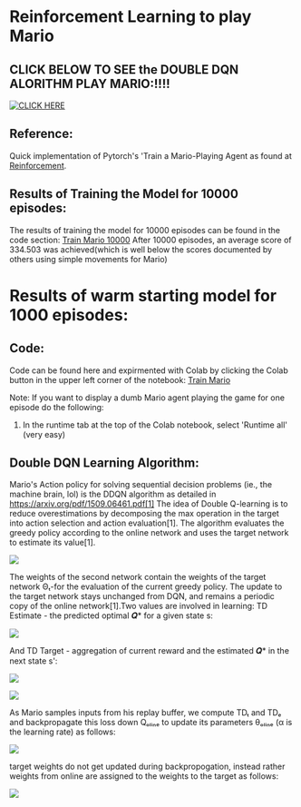 # Reinforcement Learning to play Mario

## CLICK BELOW TO SEE the DOUBLE DQN ALORITHM PLAY MARIO:!!!! 
[![CLICK HERE](https://github.com/aCStandke/ReinforcementLearning/blob/main/mario.png)](https://www.youtube.com/watch?v=r3Y_ryFYPNg)


## Reference:
Quick implementation of Pytorch's 'Train a Mario-Playing Agent as found at [Reinforcement](https://pytorch.org/tutorials/intermediate/mario_rl_tutorial.html).

## Results of Training the Model for 10000 episodes:
The results of training the model for 10000 episodes can be found in the code section: [Train Mario 10000]()
After 10000 episodes, an average score of 334.503 was achieved(which is well below the scores documented by others using simple movements for Mario)

# Results of warm starting model for 1000 episodes:
  

## Code:
Code can be found here and expirmented with Colab by clicking the Colab button in the upper left corner of the notebook: [Train Mario](https://github.com/aCStandke/ReinforcementLearning/blob/main/DoubleDQN_Reinforement_Learning.ipynb)

Note: If you want to display a dumb Mario agent playing the game for one episode do the following:
  1. In the runtime tab at the top of the Colab notebook, select 'Runtime all' (very easy)

## Double DQN Learning Algorithm:
Mario's Action policy for solving sequential decision problems (ie., the machine brain, lol) is the DDQN algorithm as detailed in https://arxiv.org/pdf/1509.06461.pdf[1] The idea of Double Q-learning is to reduce overestimations by decomposing the max operation in the target into action selection and action evaluation[1]. The algorithm evaluates the greedy policy according to the online network and uses the target network to estimate its value[1].

![](https://github.com/aCStandke/ReinforcementLearning/blob/main/download.png)

The weights of the second network contain the weights of the target network Θₜ-for the evaluation of the current greedy policy. The update to the target network stays unchanged from DQN, and remains a periodic copy of the online network[1].Two values are involved in learning: TD Estimate - the predicted optimal 𝑸* for a given state s:

![](https://github.com/aCStandke/ReinforcementLearning/blob/main/download%20(1).png)


And TD Target - aggregation of current reward and the estimated 𝑸* in the next state s':

![](https://github.com/aCStandke/ReinforcementLearning/blob/main/download%20(2).png)

![](https://github.com/aCStandke/ReinforcementLearning/blob/main/download%20(3).png)

As Mario samples inputs from his replay buffer, we compute TDₜ and TDₑ and backpropagate this loss down Qₒₗᵢₙₑ to update its parameters θₒₗᵢₙₑ (α is the learning rate) as follows:

![](https://github.com/aCStandke/ReinforcementLearning/blob/main/download%20(4).png)

target weights do not get updated during backpropogation, instead rather weights from online are assigned to the weights to the target as follows:

![](https://github.com/aCStandke/ReinforcementLearning/blob/main/download%20(5).png)

